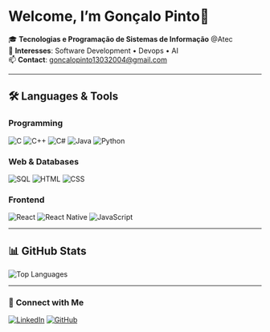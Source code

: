 # Welcome, I’m Gonçalo Pinto👋

🎓 **Tecnologias e Programação de Sistemas de Informação** @Atec  
🔐 **Interesses**: Software Development • Devops • AI  
📫 **Contact**: goncalopinto13032004@gmail.com 

---

## 🛠️ **Languages & Tools**  

### Programming  
![C](https://img.shields.io/badge/C-00599C?style=for-the-badge&logo=c&logoColor=white)
![C++](https://img.shields.io/badge/C++-00599C?style=for-the-badge&logo=c%2B%2B&logoColor=white)
![C#](https://img.shields.io/badge/C%23-239120?style=for-the-badge&logo=c-sharp&logoColor=white)
![Java](https://img.shields.io/badge/Java-ED8B00?style=for-the-badge&logo=openjdk&logoColor=white)
![Python](https://img.shields.io/badge/Python-3776AB?style=for-the-badge&logo=python&logoColor=white)  

### Web & Databases  
![SQL](https://img.shields.io/badge/SQL-4479A1?style=for-the-badge&logo=postgresql&logoColor=white)
![HTML](https://img.shields.io/badge/HTML-E34F26?style=for-the-badge&logo=html5&logoColor=white)
![CSS](https://img.shields.io/badge/CSS-1572B6?style=for-the-badge&logo=css3&logoColor=white)
### Frontend  
![React](https://img.shields.io/badge/React-20232A?style=for-the-badge&logo=react&logoColor=61DAFB)
![React Native](https://img.shields.io/badge/React_Native-20232A?style=for-the-badge&logo=react&logoColor=61DAFB)
![JavaScript](https://img.shields.io/badge/JavaScript-F7DF1E?style=for-the-badge&logo=javascript&logoColor=black)


---

## 📊 **GitHub Stats**  
![Top Languages](https://github-readme-stats.vercel.app/api/top-langs/?username=GoncaloPinto13&layout=compact&theme=radical)  

---

### 🔗 **Connect with Me**  
[![LinkedIn](https://img.shields.io/badge/LinkedIn-0077B5?style=for-the-badge&logo=linkedin&logoColor=white)](https://www.linkedin.com/in/gon%C3%A7alopinto13/)
[![GitHub](https://img.shields.io/badge/GitHub-100000?style=for-the-badge&logo=github&logoColor=white)](https://github.com/goncalopinto13)  
